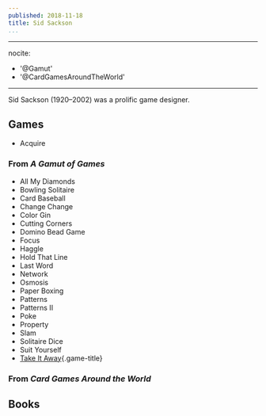 ```yaml
---
published: 2018-11-18
title: Sid Sackson
...
```


---
nocite:
- '@Gamut'
- '@CardGamesAroundTheWorld'
---

Sid Sackson (1920–2002) was a prolific game designer.

## Games

* Acquire

### From <cite>A Gamut of Games</cite>

* All My Diamonds
* Bowling Solitaire
* Card Baseball
* Change Change
* Color Gin
* Cutting Corners
* Domino Bead Game 
* Focus
* Haggle
* Hold That Line
* Last Word
* Network
* Osmosis
* Paper Boxing
* Patterns
* Patterns II
* Poke
* Property
* Slam
* Solitaire Dice
* Suit Yourself
* [Take It Away](/games/take-it-away.html){.game-title}

### From <cite>Card Games Around the World</cite>



## Books

